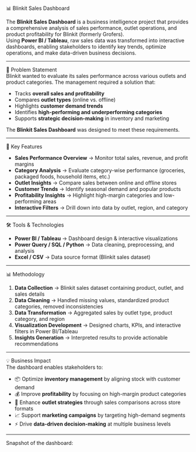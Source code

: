  📊 Blinkit Sales Dashboard  

The **Blinkit Sales Dashboard** is a business intelligence project that provides a comprehensive analysis of sales performance, outlet operations, and product profitability for Blinkit (formerly Grofers).  
Using **Power BI / Tableau**, raw sales data was transformed into interactive dashboards, enabling stakeholders to identify key trends, optimize operations, and make data-driven business decisions.  

---

 📝 Problem Statement  
Blinkit wanted to evaluate its sales performance across various outlets and product categories. The management required a solution that:  
- Tracks **overall sales and profitability**  
- Compares **outlet types** (online vs. offline)  
- Highlights **customer demand trends**  
- Identifies **high-performing and underperforming categories**  
- Supports **strategic decision-making** in inventory and marketing  

The **Blinkit Sales Dashboard** was designed to meet these requirements.  

---

🚀 Key Features  
- **Sales Performance Overview** → Monitor total sales, revenue, and profit margins  
- **Category Analysis** → Evaluate category-wise performance (groceries, packaged foods, household items, etc.)  
- **Outlet Insights** → Compare sales between online and offline stores  
- **Customer Trends** → Identify seasonal demand and popular products  
- **Profitability Insights** → Highlight high-margin categories and low-performing areas  
- **Interactive Filters** → Drill down into data by outlet, region, and category  

---

🛠️ Tools & Technologies  
- **Power BI / Tableau** → Dashboard design & interactive visualizations  
- **Power Query / SQL / Python** → Data cleaning, preprocessing, and analysis  
- **Excel / CSV** → Data source format (Blinkit sales dataset)  

---

 📊 Methodology  
1. **Data Collection** → Blinkit sales dataset containing product, outlet, and sales details  
2. **Data Cleaning** → Handled missing values, standardized product categories, removed inconsistencies  
3. **Data Transformation** → Aggregated sales by outlet type, product category, and region  
4. **Visualization Development** → Designed charts, KPIs, and interactive filters in Power BI/Tableau  
5. **Insights Generation** → Interpreted results to provide actionable recommendations  

---

💡 Business Impact  
The dashboard enables stakeholders to:  
- 📦 Optimize **inventory management** by aligning stock with customer demand  
- 💰 Improve **profitability** by focusing on high-margin product categories  
- 🏬 Enhance **outlet strategies** through sales comparisons across store formats  
- 📈 Support **marketing campaigns** by targeting high-demand segments  
- ⚡ Drive **data-driven decision-making** at multiple business levels  

---

Snapshot of the dashboard: 
